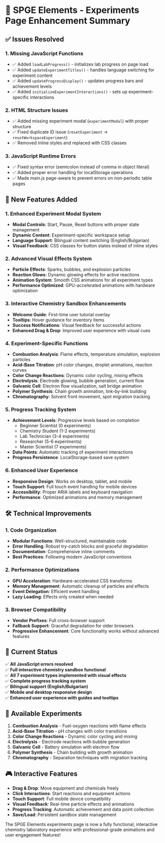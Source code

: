 # 🧪 SPGE Elements - Experiments Page Enhancement Summary

## ✅ **Issues Resolved**

### 1. **Missing JavaScript Functions**
- ✅ Added `loadLabProgress()` - initializes lab progress on page load
- ✅ Added `updateExperimentTitles()` - handles language switching for experiment content
- ✅ Added `updateProgressDisplay()` - updates progress bars and achievement levels
- ✅ Added `initializeExperimentInteractions()` - sets up experiment-specific interactions

### 2. **HTML Structure Issues**
- ✅ Added missing experiment modal (`experimentModal`) with proper structure
- ✅ Fixed duplicate ID issue (`resetExperiment` → `resetWorkspaceExperiment`)
- ✅ Removed inline styles and replaced with CSS classes

### 3. **JavaScript Runtime Errors**
- ✅ Fixed syntax error (semicolon instead of comma in object literal)
- ✅ Added proper error handling for localStorage operations
- ✅ Made main.js page-aware to prevent errors on non-periodic table pages

## 🚀 **New Features Added**

### 1. **Enhanced Experiment Modal System**
- **Modal Controls**: Start, Pause, Reset buttons with proper state management
- **Dynamic Content**: Experiment-specific workspace setup
- **Language Support**: Bilingual content switching (English/Bulgarian)
- **Visual Feedback**: CSS classes for button states instead of inline styles

### 2. **Advanced Visual Effects System**
- **Particle Effects**: Sparks, bubbles, and explosion particles
- **Reaction Glows**: Dynamic glowing effects for active reactions
- **Animation System**: Smooth CSS animations for all experiment types
- **Performance Optimized**: GPU-accelerated animations with hardware optimization

### 3. **Interactive Chemistry Sandbox Enhancements**
- **Welcome Guide**: First-time user tutorial overlay
- **Tooltips**: Hover guidance for inventory items
- **Success Notifications**: Visual feedback for successful actions
- **Enhanced Drag & Drop**: Improved user experience with visual cues

### 4. **Experiment-Specific Functions**
- **Combustion Analysis**: Flame effects, temperature simulation, explosion particles
- **Acid-Base Titration**: pH color changes, droplet animations, reaction curves
- **Color Change Reactions**: Dynamic color cycling, mixing effects
- **Electrolysis**: Electrode glowing, bubble generation, current flow
- **Galvanic Cell**: Electron flow visualization, salt bridge animation
- **Polymer Synthesis**: Chain growth animation, link-by-link building
- **Chromatography**: Solvent front movement, spot migration tracking

### 5. **Progress Tracking System**
- **Achievement Levels**: Progressive levels based on completion
  - Beginner Scientist (0 experiments)
  - Chemistry Student (1-2 experiments)
  - Lab Technician (3-4 experiments)
  - Researcher (5-6 experiments)
  - Master Scientist (7 experiments)
- **Data Points**: Automatic tracking of experiment interactions
- **Progress Persistence**: LocalStorage-based save system

### 6. **Enhanced User Experience**
- **Responsive Design**: Works on desktop, tablet, and mobile
- **Touch Support**: Full touch event handling for mobile devices
- **Accessibility**: Proper ARIA labels and keyboard navigation
- **Performance**: Optimized animations and memory management

## 🛠 **Technical Improvements**

### 1. **Code Organization**
- **Modular Functions**: Well-structured, maintainable code
- **Error Handling**: Robust try-catch blocks and graceful degradation
- **Documentation**: Comprehensive inline comments
- **Best Practices**: Following modern JavaScript conventions

### 2. **Performance Optimizations**
- **GPU Acceleration**: Hardware-accelerated CSS transforms
- **Memory Management**: Automatic cleanup of particles and effects
- **Event Delegation**: Efficient event handling
- **Lazy Loading**: Effects only created when needed

### 3. **Browser Compatibility**
- **Vendor Prefixes**: Full cross-browser support
- **Fallback Support**: Graceful degradation for older browsers
- **Progressive Enhancement**: Core functionality works without advanced features

## 🎯 **Current Status**

✅ **All JavaScript errors resolved**  
✅ **Full interactive chemistry sandbox functional**  
✅ **All 7 experiment types implemented with visual effects**  
✅ **Complete progress tracking system**  
✅ **Bilingual support (English/Bulgarian)**  
✅ **Mobile and desktop responsive design**  
✅ **Enhanced user experience with guides and tooltips**  

## 🧪 **Available Experiments**

1. **Combustion Analysis** - Fuel-oxygen reactions with flame effects
2. **Acid-Base Titration** - pH changes with color transitions
3. **Color Change Reactions** - Dynamic color cycling and mixing
4. **Electrolysis** - Electrode reactions with bubble generation
5. **Galvanic Cell** - Battery simulation with electron flow
6. **Polymer Synthesis** - Chain building with growth animation
7. **Chromatography** - Separation techniques with migration tracking

## 🎮 **Interactive Features**

- **Drag & Drop**: Move equipment and chemicals freely
- **Click Interactions**: Start reactions and equipment actions
- **Touch Support**: Full mobile device compatibility
- **Visual Feedback**: Real-time particle effects and animations
- **Progress Tracking**: Automatic achievement and data point collection
- **Save/Load**: Persistent sandbox state management

The SPGE Elements experiments page is now a fully functional, interactive chemistry laboratory experience with professional-grade animations and user engagement features!
